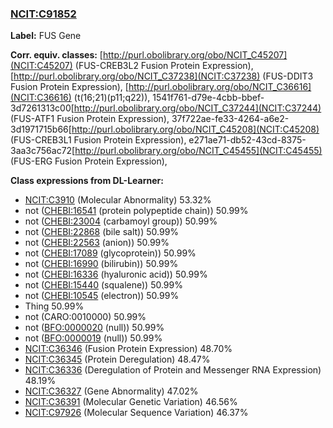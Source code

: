 
### [NCIT:C91852](http://purl.obolibrary.org/obo/NCIT_C91852)
**Label:** FUS Gene

**Corr. equiv. classes:** [http://purl.obolibrary.org/obo/NCIT_C45207](NCIT:C45207) (FUS-CREB3L2 Fusion Protein Expression), [http://purl.obolibrary.org/obo/NCIT_C37238](NCIT:C37238) (FUS-DDIT3 Fusion Protein Expression), [http://purl.obolibrary.org/obo/NCIT_C36616](NCIT:C36616) (t(16;21)(p11;q22)), 1541f761-d79e-4cbb-bbef-3d7261313c00[http://purl.obolibrary.org/obo/NCIT_C37244](NCIT:C37244) (FUS-ATF1 Fusion Protein Expression), 37f722ae-fe33-4264-a6e2-3d1971715b66[http://purl.obolibrary.org/obo/NCIT_C45208](NCIT:C45208) (FUS-CREB3L1 Fusion Protein Expression), e271ae71-db52-43cd-8375-3aa3c756ac72[http://purl.obolibrary.org/obo/NCIT_C45455](NCIT:C45455) (FUS-ERG Fusion Protein Expression), 

**Class expressions from DL-Learner:**

- [NCIT:C3910](http://purl.obolibrary.org/obo/NCIT_C3910) (Molecular Abnormality) 53.32%
- not ([CHEBI:16541](http://purl.obolibrary.org/obo/CHEBI_16541) (protein polypeptide chain)) 50.99%
- not ([CHEBI:23004](http://purl.obolibrary.org/obo/CHEBI_23004) (carbamoyl group)) 50.99%
- not ([CHEBI:22868](http://purl.obolibrary.org/obo/CHEBI_22868) (bile salt)) 50.99%
- not ([CHEBI:22563](http://purl.obolibrary.org/obo/CHEBI_22563) (anion)) 50.99%
- not ([CHEBI:17089](http://purl.obolibrary.org/obo/CHEBI_17089) (glycoprotein)) 50.99%
- not ([CHEBI:16990](http://purl.obolibrary.org/obo/CHEBI_16990) (bilirubin)) 50.99%
- not ([CHEBI:16336](http://purl.obolibrary.org/obo/CHEBI_16336) (hyaluronic acid)) 50.99%
- not ([CHEBI:15440](http://purl.obolibrary.org/obo/CHEBI_15440) (squalene)) 50.99%
- not ([CHEBI:10545](http://purl.obolibrary.org/obo/CHEBI_10545) (electron)) 50.99%
- Thing 50.99%
- not (CARO:0010000) 50.99%
- not ([BFO:0000020](http://purl.obolibrary.org/obo/BFO_0000020) (null)) 50.99%
- not ([BFO:0000019](http://purl.obolibrary.org/obo/BFO_0000019) (null)) 50.99%
- [NCIT:C36346](http://purl.obolibrary.org/obo/NCIT_C36346) (Fusion Protein Expression) 48.70%
- [NCIT:C36345](http://purl.obolibrary.org/obo/NCIT_C36345) (Protein Deregulation) 48.47%
- [NCIT:C36336](http://purl.obolibrary.org/obo/NCIT_C36336) (Deregulation of Protein and Messenger RNA Expression) 48.19%
- [NCIT:C36327](http://purl.obolibrary.org/obo/NCIT_C36327) (Gene Abnormality) 47.02%
- [NCIT:C36391](http://purl.obolibrary.org/obo/NCIT_C36391) (Molecular Genetic Variation) 46.56%
- [NCIT:C97926](http://purl.obolibrary.org/obo/NCIT_C97926) (Molecular Sequence Variation) 46.37%


